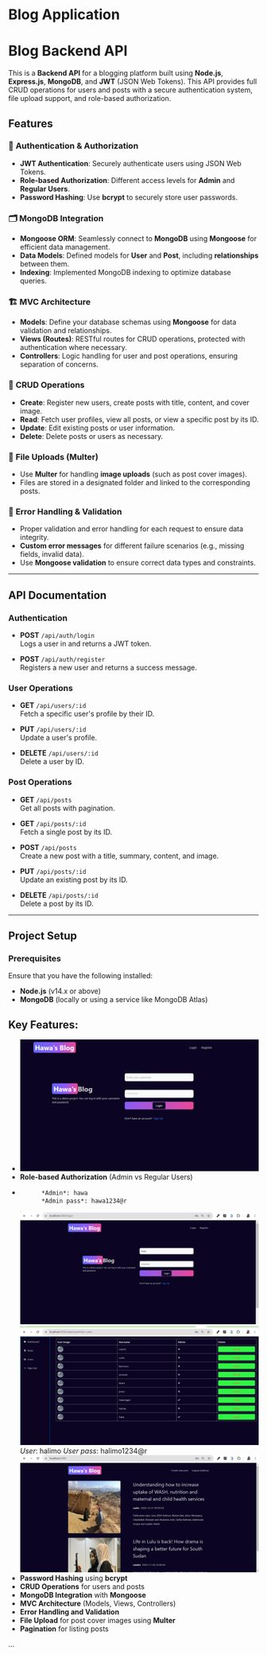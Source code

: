 # Blog Application

# Blog Backend API

This is a **Backend API** for a blogging platform built using **Node.js**, **Express.js**, **MongoDB**, and **JWT** (JSON Web Tokens). This API provides full CRUD operations for users and posts with a secure authentication system, file upload support, and role-based authorization.

## Features

### 🔑 **Authentication & Authorization**

- **JWT Authentication**: Securely authenticate users using JSON Web Tokens.
- **Role-based Authorization**: Different access levels for **Admin** and **Regular Users**.
- **Password Hashing**: Use **bcrypt** to securely store user passwords.

### 🗂 **MongoDB Integration**

- **Mongoose ORM**: Seamlessly connect to **MongoDB** using **Mongoose** for efficient data management.
- **Data Models**: Defined models for **User** and **Post**, including **relationships** between them.
- **Indexing**: Implemented MongoDB indexing to optimize database queries.

### 🏗 **MVC Architecture**

- **Models**: Define your database schemas using **Mongoose** for data validation and relationships.
- **Views (Routes)**: RESTful routes for CRUD operations, protected with authentication where necessary.
- **Controllers**: Logic handling for user and post operations, ensuring separation of concerns.

### 📝 **CRUD Operations**

- **Create**: Register new users, create posts with title, content, and cover image.
- **Read**: Fetch user profiles, view all posts, or view a specific post by its ID.
- **Update**: Edit existing posts or user information.
- **Delete**: Delete posts or users as necessary.
  
### 📸 **File Uploads (Multer)**

- Use **Multer** for handling **image uploads** (such as post cover images).
- Files are stored in a designated folder and linked to the corresponding posts.

### 🚨 **Error Handling & Validation**

- Proper validation and error handling for each request to ensure data integrity.
- **Custom error messages** for different failure scenarios (e.g., missing fields, invalid data).
- Use **Mongoose validation** to ensure correct data types and constraints.


---

## API Documentation

### **Authentication**

- **POST** `/api/auth/login`  
  Logs a user in and returns a JWT token.

- **POST** `/api/auth/register`  
  Registers a new user and returns a success message.

### **User Operations**

- **GET** `/api/users/:id`  
  Fetch a specific user's profile by their ID.
  
- **PUT** `/api/users/:id`  
  Update a user's profile.

- **DELETE** `/api/users/:id`  
  Delete a user by ID.

### **Post Operations**

- **GET** `/api/posts`  
  Get all posts with pagination.

- **GET** `/api/posts/:id`  
  Fetch a single post by its ID.

- **POST** `/api/posts`  
  Create a new post with a title, summary, content, and image.

- **PUT** `/api/posts/:id`  
  Update an existing post by its ID.

- **DELETE** `/api/posts/:id`  
  Delete a post by its ID.

---

## Project Setup

### Prerequisites

Ensure that you have the following installed:

- **Node.js** (v14.x or above)
- **MongoDB** (locally or using a service like MongoDB Atlas)




## Key Features:

- ![API Architecture](https://github.com/HawaMuhumedAli/blog-app-mern-s/blob/ea61baa946cbcdc2f4ede5df078b93f60ed8971d/Screenshot%202025-01-31%20041926.png)
- **Role-based Authorization** (Admin vs Regular Users)
- 
            *Admin*: hawa
            *Admin pass*: hawa1234@r
  ![API Architecture](https://github.com/HawaMuhumedAli/blog-app-mern-s/blob/3da32962f3a3596db679d9b066535260e8b942d9/admin.png)
   ![API Architecture](https://github.com/HawaMuhumedAli/blog-app-mern-s/blob/3da32962f3a3596db679d9b066535260e8b942d9/usersadmin.png)
             *User*: halimo
            *User pass*: halimo1234@r
  ![API Architecture](https://github.com/HawaMuhumedAli/blog-app-mern-s/blob/15f3fdf1b77803c220b0db8acd6ef7ce173c451a/user.png)
- **Password Hashing** using **bcrypt**  
- **CRUD Operations** for users and posts  
- **MongoDB Integration** with **Mongoose**  
- **MVC Architecture** (Models, Views, Controllers)  
- **Error Handling and Validation**  
- **File Upload** for post cover images using **Multer**  
- **Pagination** for listing posts

...

